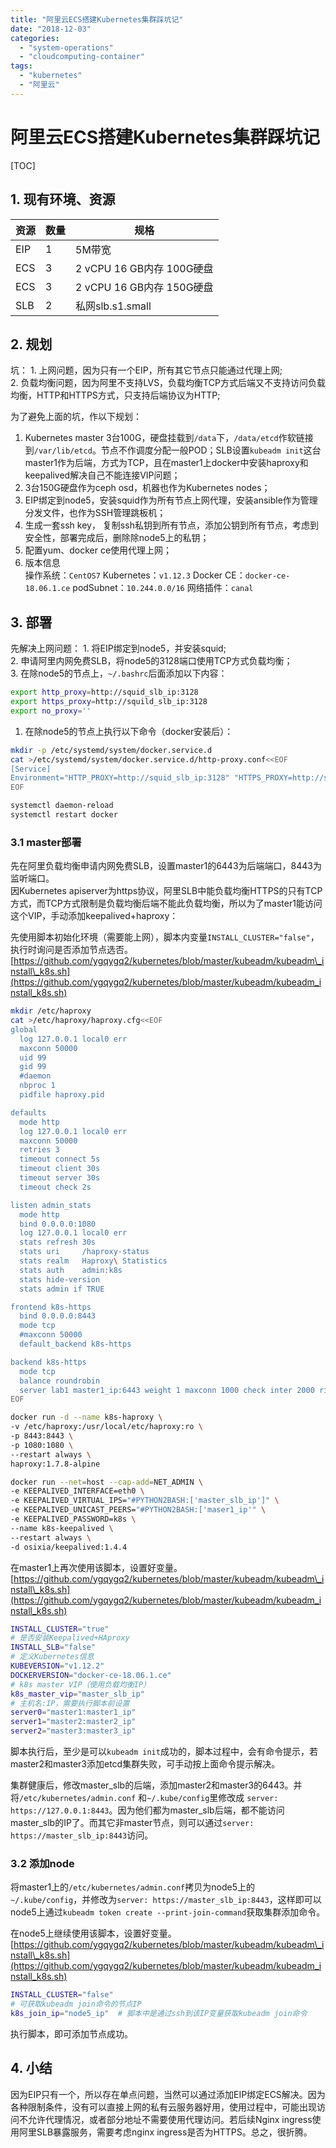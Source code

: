 ```yaml
---
title: "阿里云ECS搭建Kubernetes集群踩坑记"
date: "2018-12-03"
categories: 
  - "system-operations"
  - "cloudcomputing-container"
tags: 
  - "kubernetes"
  - "阿里云"
---
```


# 阿里云ECS搭建Kubernetes集群踩坑记

\[TOC\]

## 1\. 现有环境、资源

| 资源 | 数量 | 规格 |
| --- | --- | --- |
| EIP | 1 | 5M带宽 |
| ECS | 3 | 2 vCPU 16 GB内存 100G硬盘 |
| ECS | 3 | 2 vCPU 16 GB内存 150G硬盘 |
| SLB | 2 | 私网slb.s1.small |

## 2\. 规划

坑： 1. 上网问题，因为只有一个EIP，所有其它节点只能通过代理上网;  
2\. 负载均衡问题，因为阿里不支持LVS，负载均衡TCP方式后端又不支持访问负载均衡，HTTP和HTTPS方式，只支持后端协议为HTTP;

为了避免上面的坑，作以下规划：

1. Kubernetes master 3台100G，硬盘挂载到`/data`下，`/data/etcd`作软链接到`/var/lib/etcd`。节点不作调度分配一般POD；SLB设置`kubeadm init`这台master1作为后端，方式为TCP，且在master1上docker中安装haproxy和keepalived解决自己不能连接VIP问题；
2. 3台150G硬盘作为ceph osd，机器也作为Kubernetes nodes；
3. EIP绑定到node5，安装squid作为所有节点上网代理，安装ansible作为管理分发文件，也作为SSH管理跳板机；
4. 生成一套ssh key， 复制ssh私钥到所有节点，添加公钥到所有节点，考虑到安全性，部署完成后，删除除node5上的私钥；
5. 配置yum、docker ce使用代理上网；
6. 版本信息  
    操作系统：`CentOS7` Kubernetes：`v1.12.3` Docker CE：`docker-ce-18.06.1.ce` podSubnet：`10.244.0.0/16` 网络插件：`canal`

## 3\. 部署

先解决上网问题： 1. 将EIP绑定到node5，并安装squid;  
2\. 申请阿里内网免费SLB，将node5的3128端口使用TCP方式负载均衡；  
3\. 在除node5的节点上，`~/.bashrc`后面添加以下内容：

```bash
export http_proxy=http://squid_slb_ip:3128
export https_proxy=http://squild_slb_ip:3128
export no_proxy=''
```

1. 在除node5的节点上执行以下命令（docker安装后）：

```bash
mkdir -p /etc/systemd/system/docker.service.d
cat >/etc/systemd/system/docker.service.d/http-proxy.conf<<EOF
[Service]
Environment="HTTP_PROXY=http://squid_slb_ip:3128" "HTTPS_PROXY=http://squid_slb_ip:3128" "NO_PROXY="
EOF

systemctl daemon-reload 
systemctl restart docker
```

### 3.1 master部署

先在阿里负载均衡申请内网免费SLB，设置master1的6443为后端端口，8443为监听端口。  
因Kubernetes apiserver为https协议，阿里SLB中能负载均衡HTTPS的只有TCP方式，而TCP方式限制是负载均衡后端不能此负载均衡，所以为了master1能访问这个VIP，手动添加keepalived+haproxy：

先使用脚本初始化环境（需要能上网），脚本内变量`INSTALL_CLUSTER="false"`，执行时询问是否添加节点选否。 [https://github.com/ygqygq2/kubernetes/blob/master/kubeadm/kubeadm\_install\_k8s.sh](https://github.com/ygqygq2/kubernetes/blob/master/kubeadm/kubeadm_install_k8s.sh)

```bash
mkdir /etc/haproxy
cat >/etc/haproxy/haproxy.cfg<<EOF
global
  log 127.0.0.1 local0 err
  maxconn 50000
  uid 99
  gid 99
  #daemon
  nbproc 1
  pidfile haproxy.pid

defaults
  mode http
  log 127.0.0.1 local0 err
  maxconn 50000
  retries 3
  timeout connect 5s
  timeout client 30s
  timeout server 30s
  timeout check 2s

listen admin_stats
  mode http
  bind 0.0.0.0:1080
  log 127.0.0.1 local0 err
  stats refresh 30s
  stats uri     /haproxy-status
  stats realm   Haproxy\ Statistics
  stats auth    admin:k8s
  stats hide-version
  stats admin if TRUE

frontend k8s-https
  bind 0.0.0.0:8443
  mode tcp
  #maxconn 50000
  default_backend k8s-https

backend k8s-https
  mode tcp
  balance roundrobin
  server lab1 master1_ip:6443 weight 1 maxconn 1000 check inter 2000 rise 2 fall 3  # 注意更换IP
EOF

docker run -d --name k8s-haproxy \
-v /etc/haproxy:/usr/local/etc/haproxy:ro \
-p 8443:8443 \
-p 1080:1080 \
--restart always \
haproxy:1.7.8-alpine

docker run --net=host --cap-add=NET_ADMIN \
-e KEEPALIVED_INTERFACE=eth0 \
-e KEEPALIVED_VIRTUAL_IPS="#PYTHON2BASH:['master_slb_ip']" \
-e KEEPALIVED_UNICAST_PEERS="#PYTHON2BASH:['maser1_ip'" \
-e KEEPALIVED_PASSWORD=k8s \
--name k8s-keepalived \
--restart always \
-d osixia/keepalived:1.4.4   
```

在master1上再次使用该脚本，设置好变量。 [https://github.com/ygqygq2/kubernetes/blob/master/kubeadm/kubeadm\_install\_k8s.sh](https://github.com/ygqygq2/kubernetes/blob/master/kubeadm/kubeadm_install_k8s.sh)

```bash
INSTALL_CLUSTER="true"
# 是否安装Keepalived+HAproxy
INSTALL_SLB="false"
# 定义Kubernetes信息
KUBEVERSION="v1.12.2"
DOCKERVERSION="docker-ce-18.06.1.ce"
# k8s master VIP（使用负载均衡IP）
k8s_master_vip="master_slb_ip"
# 主机名:IP，需要执行脚本前设置
server0="master1:master1_ip"
server1="master2:master2_ip"
server2="master3:master3_ip"
```

脚本执行后，至少是可以`kubeadm init`成功的，脚本过程中，会有命令提示，若master2和master3添加etcd集群失败，可手动按上面命令提示解决。

集群健康后，修改master\_slb的后端，添加master2和master3的6443。并将`/etc/kubernetes/admin.conf` 和`~/.kube/config`里修改成 `server: https://127.0.0.1:8443`。因为他们都为master\_slb后端，都不能访问master\_slb的IP了。而其它非master节点，则可以通过`server: https://master_slb_ip:8443`访问。

### 3.2 添加node

将master1上的`/etc/kubernetes/admin.conf`拷贝为node5上的`~/.kube/config`，并修改为`server: https://master_slb_ip:8443`，这样即可以node5上通过`kubeadm token create --print-join-command`获取集群添加命令。

在node5上继续使用该脚本，设置好变量。 [https://github.com/ygqygq2/kubernetes/blob/master/kubeadm/kubeadm\_install\_k8s.sh](https://github.com/ygqygq2/kubernetes/blob/master/kubeadm/kubeadm_install_k8s.sh)

```bash
INSTALL_CLUSTER="false"
# 可获取kubeadm join命令的节点IP
k8s_join_ip="node5_ip"  # 脚本中是通过ssh到该IP变量获取kubeadm join命令
```

执行脚本，即可添加节点成功。

## 4\. 小结

因为EIP只有一个，所以存在单点问题，当然可以通过添加EIP绑定ECS解决。因为各种限制条件，没有可以直接上网的私有云服务器好用，使用过程中，可能出现访问不允许代理情况，或者部分地址不需要使用代理访问。若后续Nginx ingress使用阿里SLB暴露服务，需要考虑nginx ingress是否为HTTPS。总之，很折腾。
